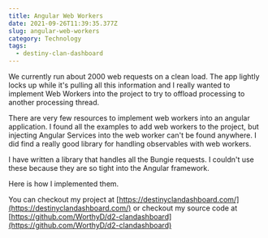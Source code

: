 ```yaml
---
title: Angular Web Workers
date: 2021-09-26T11:39:35.377Z
slug: angular-web-workers
category: Technology
tags:
  - destiny-clan-dashboard
---
```


We currently run about 2000 web requests on a clean load.  The app lightly locks up while it's pulling all this information and I really wanted to implement Web Workers into the project to try to offload processing to another processing thread.

There are very few resources to implement web workers into an angular application.  I found all the examples to add web workers to the project, but injecting Angular Services into the web worker can't be found anywhere.  I did find a really good library for handling observables with web workers.  

I have written a library that handles all the Bungie requests.  I couldn't use these because they are so tight into the Angular framework.  

Here is how I implemented them.



You can checkout my project at [https://destinyclandashboard.com/](https://destinyclandashboard.com/) or checkout my source code at [https://github.com/WorthyD/d2-clandashboard](https://github.com/WorthyD/d2-clandashboard)